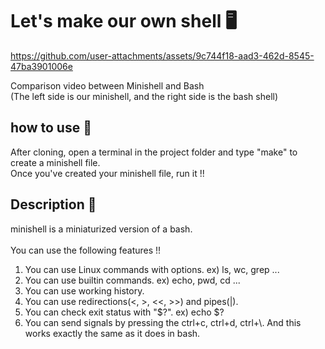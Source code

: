 # Let's make our own shell 🖥️


https://github.com/user-attachments/assets/9c744f18-aad3-462d-8545-47ba3901006e



Comparison video between Minishell and Bash
<br>
(The left side is our minishell, and the right side is the bash shell)
## how to use 📖

After cloning, open a terminal in the project folder and type "make" to create a minishell file. <br/>
Once you've created your minishell file, run it !!

## Description 📝
minishell is a miniaturized version of a bash. <br/><br/>
You can use the following features !!

1. You can use Linux commands with options. ex) ls, wc, grep ...
2. You can use builtin commands. ex) echo, pwd, cd ...
3. You can use working history.
4. You can use redirections(<, >, <<, >>) and pipes(|).
5. You can check exit status with "$?". ex) echo $?
6. You can send signals by pressing the ctrl+c, ctrl+d, ctrl+\\. And this works exactly the same as it does in bash.
